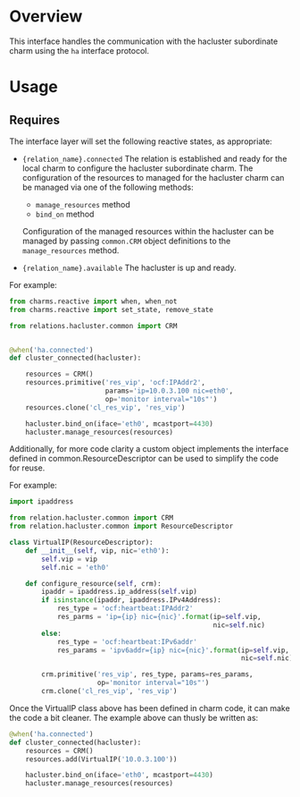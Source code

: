 # Overview

This interface handles the communication with the hacluster subordinate
charm using the `ha` interface protocol.

# Usage

## Requires

The interface layer will set the following reactive states, as appropriate:

  * `{relation_name}.connected` The relation is established and ready for
    the local charm to configure the hacluster subordinate charm. The
    configuration of the resources to managed for the hacluster charm
    can be managed via one of the following methods:

    * `manage_resources` method
    * `bind_on` method

    Configuration of the managed resources within the hacluster can be
    managed by passing `common.CRM` object definitions to the
    `manage_resources` method.

  * `{relation_name}.available` The hacluster is up and ready.

For example:
```python
from charms.reactive import when, when_not
from charms.reactive import set_state, remove_state

from relations.hacluster.common import CRM


@when('ha.connected')
def cluster_connected(hacluster):

    resources = CRM()
    resources.primitive('res_vip', 'ocf:IPAddr2',
                        params='ip=10.0.3.100 nic=eth0',
                        op='monitor interval="10s"')
    resources.clone('cl_res_vip', 'res_vip')

    hacluster.bind_on(iface='eth0', mcastport=4430)
    hacluster.manage_resources(resources)
```

Additionally, for more code clarity a custom object implements the interface
defined in common.ResourceDescriptor can be used to simplify the code for
reuse.

For example:
```python
import ipaddress

from relation.hacluster.common import CRM
from relation.hacluster.common import ResourceDescriptor

class VirtualIP(ResourceDescriptor):
    def __init__(self, vip, nic='eth0'):
        self.vip = vip
        self.nic = 'eth0'

    def configure_resource(self, crm):
        ipaddr = ipaddress.ip_address(self.vip)
        if isinstance(ipaddr, ipaddress.IPv4Address):
            res_type = 'ocf:heartbeat:IPAddr2'
            res_parms = 'ip={ip} nic={nic}'.format(ip=self.vip,
                                                   nic=self.nic)
        else:
            res_type = 'ocf:heartbeat:IPv6addr'
            res_params = 'ipv6addr={ip} nic={nic}'.format(ip=self.vip,
                                                          nic=self.nic)

        crm.primitive('res_vip', res_type, params=res_params,
                      op='monitor interval="10s"')
        crm.clone('cl_res_vip', 'res_vip')
```

Once the VirtualIP class above has been defined in charm code, it can make
the code a bit cleaner. The example above can thusly be written as:

```python
@when('ha.connected')
def cluster_connected(hacluster):
    resources = CRM()
    resources.add(VirtualIP('10.0.3.100'))

    hacluster.bind_on(iface='eth0', mcastport=4430)
    hacluster.manage_resources(resources)
```
